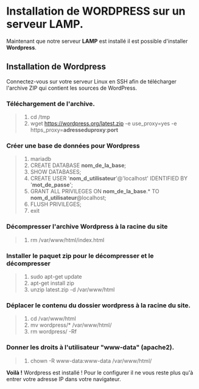 # Installation de WORDPRESS sur un serveur LAMP.
Maintenant que notre serveur **LAMP** est installé il est possible d'installer **Wordpress**.

## Installation de Wordpress
Connectez-vous sur votre serveur Linux en SSH afin de télécharger l'archive ZIP qui contient les sources de WordPress.

### Téléchargement de l'archive.
> 1) cd /tmp
> 2) wget https://wordpress.org/latest.zip -e use_proxy=yes -e https_proxy=**adresseduproxy**:**port**

### Créer une base de données pour Wordpress
> 1) mariadb
> 2) CREATE DATABASE **nom_de_la_base**;
> 3) SHOW DATABASES;
> 4) CREATE USER '**nom_d_utilisateur**'@'localhost' IDENTIFIED BY '**mot_de_passe**';
> 5) GRANT ALL PRIVILEGES ON **nom_de_la_base**.* TO **nom_d_utilisateur**@localhost;
> 6) FLUSH PRIVILEGES;
> 7) exit

### Décompresser l'archive Wordpress à la racine du site
> 1) rm /var/www/html/index.html

### Installer le paquet zip pour le décompresser et le décompresser
> 1) sudo apt-get update 
> 2) apt-get install zip
> 3) unzip latest.zip -d /var/www/html

### Déplacer le contenu du dossier wordpress à la racine du site.
> 1) cd /var/www/html
> 2) mv wordpress/* /var/www/html/
> 3) rm wordpress/ -Rf

### Donner les droits à l'utilisateur "www-data" (apache2).
> 1) chown -R www-data:www-data /var/www/html/

**Voilà !** Wordpress est installé ! Pour le configurer il ne vous reste plus qu'à entrer votre adresse IP dans votre navigateur.
